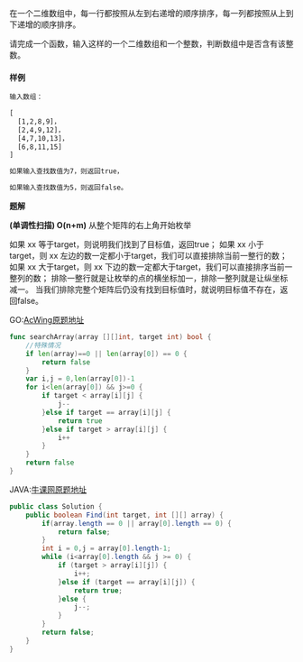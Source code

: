 在一个二维数组中，每一行都按照从左到右递增的顺序排序，每一列都按照从上到下递增的顺序排序。

请完成一个函数，输入这样的一个二维数组和一个整数，判断数组中是否含有该整数。

#### 样例

```tex
输入数组：

[
  [1,2,8,9]，
  [2,4,9,12]，
  [4,7,10,13]，
  [6,8,11,15]
]

如果输入查找数值为7，则返回true，

如果输入查找数值为5，则返回false。
```

**题解**

**(单调性扫描) O(n+m)**
从整个矩阵的右上角开始枚举

如果 xx 等于target，则说明我们找到了目标值，返回true；
如果 xx 小于target，则 xx 左边的数一定都小于target，我们可以直接排除当前一整行的数；
如果 xx 大于target，则 xx 下边的数一定都大于target，我们可以直接排序当前一整列的数；
排除一整行就是让枚举的点的横坐标加一，排除一整列就是让纵坐标减一。
当我们排除完整个矩阵后仍没有找到目标值时，就说明目标值不存在，返回false。

GO:[AcWing原题地址](https://www.acwing.com/problem/content/16/)

```go
func searchArray(array [][]int, target int) bool {
    //特殊情况
    if len(array)==0 || len(array[0]) == 0 {
        return false
    }
    var i,j = 0,len(array[0])-1
    for i<len(array[0]) && j>=0 {
        if target < array[i][j] {
            j--
        }else if target == array[i][j] {
            return true
        }else if target > array[i][j] {
            i++
        }
    }
    return false
}
```

JAVA:[牛课网原题地址](https://www.nowcoder.com/practice/abc3fe2ce8e146608e868a70efebf62e?tpId=13&tqId=11154&tPage=1&rp=2&ru=%2Fta%2Fcoding-interviews&qru=%2Fta%2Fcoding-interviews%2Fquestion-ranking)

```java
public class Solution {
    public boolean Find(int target, int [][] array) {
        if(array.length == 0 || array[0].length == 0) {
            return false;
        }
        int i = 0,j = array[0].length-1;
        while (i<array[0].length && j >= 0) {
            if (target > array[i][j]) {
                i++;
            }else if (target == array[i][j]) {
                return true;
            }else {
                j--;
            }
        }
        return false;
    }
}
```

